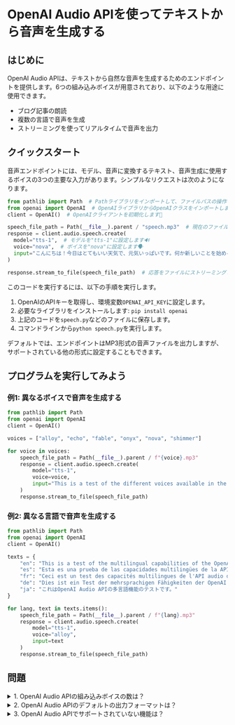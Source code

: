 # OpenAI Audio APIを使ってテキストから音声を生成する

## はじめに

OpenAI Audio APIは、テキストから自然な音声を生成するためのエンドポイントを提供します。6つの組み込みボイスが用意されており、以下のような用途に使用できます。

- ブログ記事の朗読
- 複数の言語で音声を生成
- ストリーミングを使ってリアルタイムで音声を出力

## クイックスタート

音声エンドポイントには、モデル、音声に変換するテキスト、音声生成に使用するボイスの3つの主要な入力があります。シンプルなリクエストは次のようになります。

```python
from pathlib import Path  # Pathライブラリをインポートして、ファイルパスの操作を簡単にします📁
from openai import OpenAI  # OpenAIライブラリからOpenAIクラスをインポートします
client = OpenAI()  # OpenAIクライアントを初期化します🌟

speech_file_path = Path(__file__).parent / "speech.mp3"  # 現在のファイルのディレクトリに"speech.mp3"という名前で保存するパスを設定します🎵
response = client.audio.speech.create(
  model="tts-1",  # モデルを"tts-1"に設定します🔊
  voice="nova",  # ボイスを"nova"に設定します🗣️
  input="こんにちは！今日はとてもいい天気で、元気いっぱいです。何か新しいことを始めるのに最適な日ですね！"  # 音声に変換したいテキストを入力します📝
)

response.stream_to_file(speech_file_path)  # 応答をファイルにストリーミングして保存します💾
```

このコードを実行するには、以下の手順を実行します。

1. OpenAIのAPIキーを取得し、環境変数`OPENAI_API_KEY`に設定します。
2. 必要なライブラリをインストールします: `pip install openai`
3. 上記のコードを`speech.py`などのファイルに保存します。
4. コマンドラインから`python speech.py`を実行します。

デフォルトでは、エンドポイントはMP3形式の音声ファイルを出力しますが、サポートされている他の形式に設定することもできます。

## プログラムを実行してみよう

### 例1: 異なるボイスで音声を生成する

```python
from pathlib import Path
from openai import OpenAI
client = OpenAI()

voices = ["alloy", "echo", "fable", "onyx", "nova", "shimmer"]

for voice in voices:
    speech_file_path = Path(__file__).parent / f"{voice}.mp3"
    response = client.audio.speech.create(
        model="tts-1",
        voice=voice,
        input="This is a test of the different voices available in the OpenAI Audio API."
    )
    response.stream_to_file(speech_file_path)
```

### 例2: 異なる言語で音声を生成する

```python
from pathlib import Path
from openai import OpenAI
client = OpenAI()

texts = {
    "en": "This is a test of the multilingual capabilities of the OpenAI Audio API.",
    "es": "Esta es una prueba de las capacidades multilingües de la API de audio de OpenAI.",
    "fr": "Ceci est un test des capacités multilingues de l'API audio d'OpenAI.",
    "de": "Dies ist ein Test der mehrsprachigen Fähigkeiten der OpenAI Audio API.",
    "ja": "これはOpenAI Audio APIの多言語機能のテストです。"
}

for lang, text in texts.items():
    speech_file_path = Path(__file__).parent / f"{lang}.mp3"
    response = client.audio.speech.create(
        model="tts-1",
        voice="alloy",
        input=text
    )
    response.stream_to_file(speech_file_path)
```

## 問題

<details>
<summary>1. OpenAI Audio APIの組み込みボイスの数は？</summary>

- [ ] 4
- [x] 6
- [ ] 8
- [ ] 10

OpenAI Audio APIには6つの組み込みボイス（alloy, echo, fable, onyx, nova, shimmer）が用意されています。
</details>

<details>
<summary>2. OpenAI Audio APIのデフォルトの出力フォーマットは？</summary>

- [x] MP3
- [ ] WAV
- [ ] FLAC
- [ ] AAC

OpenAI Audio APIのデフォルトの出力フォーマットはMP3ですが、他のフォーマット（opus, aac, flac, pcm）にも対応しています。
</details>

<details>
<summary>3. OpenAI Audio APIでサポートされていない機能は？</summary>

- [ ] 複数の言語で音声を生成
- [ ] ストリーミングを使ってリアルタイムで音声を出力
- [x] カスタムボイスの作成
- [ ] 生成された音声ファイルの所有権

OpenAI Audio APIでは、ユーザー独自のカスタムボイスを作成することはできません。
</details>